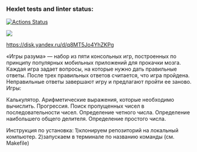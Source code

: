 ### Hexlet tests and linter status:

[![Actions Status](https://github.com/AleX-09-13/frontend-project-44/actions/workflows/hexlet-check.yml/badge.svg)](https://github.com/AleX-09-13/frontend-project-44/actions)

<a href="https://codeclimate.com/github/AleX-09-13/frontend-project-44/maintainability"><img src="https://api.codeclimate.com/v1/badges/77c5add0779161fab94d/maintainability" /></a>

https://disk.yandex.ru/d/q8MT5Jo4YhZKPg

«Игры разума» — набор из пяти консольных игр, построенных по принципу популярных мобильных приложений для прокачки мозга. Каждая игра задает вопросы, на которые нужно дать правильные ответы. После трех правильных ответов считается, что игра пройдена. Неправильные ответы завершают игру и предлагают пройти ее заново. Игры:

Калькулятор. Арифметические выражения, которые необходимо вычислить.
Прогрессия. Поиск пропущенных чисел в последовательности чисел.
Определение четного числа.
Определение наибольшего общего делителя.
Определение простого числа.

Инструкция по установка:
1)клонируем репозиторий на локальный компьютер.
2)запускаем в терминале по названию команды (см. Makefile)
